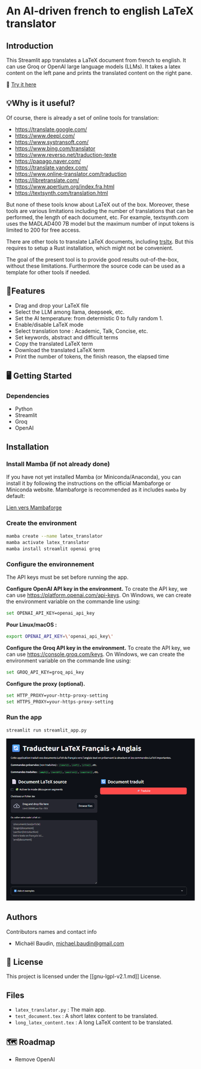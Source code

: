 # An AI-driven french to english LaTeX translator

## Introduction
This Streamlit app translates a LaTeX document from french to english. It can use Groq or OpenAI large language models (LLMs). It takes a latex content on the left pane and prints the translated content on the right pane.

🔗 [Try it here](https://latextranslator.streamlit.app/)  

## 💡Why is it useful?
Of course, there is already a set of online tools for translation:
- https://translate.google.com/
- https://www.deepl.com/
- https://www.systransoft.com/
- https://www.bing.com/translator
- https://www.reverso.net/traduction-texte
- https://papago.naver.com/
- https://translate.yandex.com/
- https://www.online-translator.com/traduction
- https://libretranslate.com/
- https://www.apertium.org/index.fra.html
- https://textsynth.com/translation.html

But none of these tools know about LaTeX out of the box. Moreover, these tools are various limitations including the number of translations that can be performed, the length of each document, etc. For example, textsynth.com uses the MADLAD400 7B model but the maximum number of input tokens is limited to 200 for free access.

There are other tools to translate LaTeX documents, including [trsltx](https://github.com/phelluy/trsltx). But this requires to setup a Rust installation, which might not be convenient.

The goal of the present tool is to provide good results out-of-the-box, without these limitations. Furthermore the source code can be used as a template for other tools if needed.

## 🌟Features

- Drag and drop your LaTeX file
- Select the LLM among llama, deepseek, etc.
- Set the AI temperature: from determistic 0 to fully random 1.
- Enable/disable LaTeX mode
- Select translation tone : Academic, Talk, Concise, etc.
- Set keywords, abstract and difficult terms
- Copy the translated LaTeX term
- Download the translated LaTeX term
- Print the number of tokens, the finish reason, the elapsed time

## 🖥️ Getting Started
### Dependencies
* Python
* Streamlit
* Groq
* OpenAI

## Installation
### Install Mamba (if not already done)
If you have not yet installed Mamba (or Miniconda/Anaconda), you can install it by following the instructions on the official Mambaforge or Miniconda website. Mambaforge is recommended as it includes `mamba` by default:

[Lien vers Mambaforge](https://github.com/conda-forge/miniforge#mambaforge)

### Create the environment
```bash
mamba create --name latex_translator
mamba activate latex_translator
mamba install streamlit openai groq
```

### Configure the environnement
The API keys must be set before running the app.

**Configure OpenAI API key in the environment.** To create the API key, we can use https://platform.openai.com/api-keys.
On Windows, we can create the environment variable on the commande line using:
```bash
set OPENAI_API_KEY=openai_api_key
```

**Pour Linux/macOS :**
```bash
export OPENAI_API_KEY=\'openai_api_key\'
```

**Configure the Groq API key in the environment.** To create the API key, we can use https://console.groq.com/keys.
On Windows, we can create the environment variable on the commande line using:
```bash
set GROQ_API_KEY=groq_api_key
```

**Configure the proxy (optional).**
```bash
set HTTP_PROXY=your-http-proxy-setting
set HTTPS_PROXY=your-https-proxy-setting
```

### Run the app
```bash
streamlit run streamlit_app.py
```

![](app_main_view.png)


## Authors
Contributors names and contact info
- Michaël Baudin, michael.baudin@gmail.com

## 📜 License
This project is licensed under the [[gnu-lgpl-v2.1.md]] License.

## Files
- `latex_translator.py` : The main app.
- `test_document.tex` : A short latex content to be translated.
- `long_latex_content.tex` : A long LaTeX content to be translated.

## 🗺️ Roadmap
- Remove OpenAI

